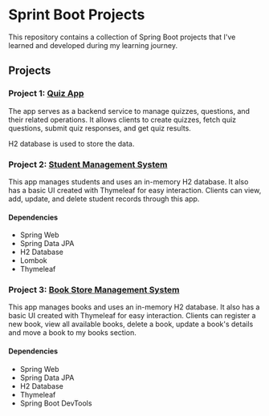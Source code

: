# Sprint Boot Projects

This repository contains a collection of Spring Boot projects that I've learned and developed during my learning journey.

## Projects

### Project 1: [Quiz App](QuizApp)

The app serves as a backend service to manage quizzes, questions, and their related operations. It allows clients to create quizzes, fetch quiz questions, submit quiz responses, and get quiz results.

H2 database is used to store the data. 

### Project 2: [Student Management System](StudentManagementSystem)

This app manages students and uses an in-memory H2 database. It also has a basic UI created with Thymeleaf for easy interaction. Clients can view, add, update, and delete student records through this app.

#### Dependencies

- Spring Web
- Spring Data JPA
- H2 Database
- Lombok 
- Thymeleaf 

### Project 3: [Book Store Management System](BookStoreManagementSystem)

This app manages books and uses an in-memory H2 database. It also has a basic UI created with Thymeleaf for easy interaction. Clients can register a new book, view all available books, delete a book, update a book's details and move a book to my books section.

#### Dependencies

- Spring Web
- Spring Data JPA
- H2 Database
- Thymeleaf
- Spring Boot DevTools 